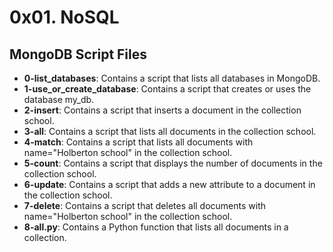 # 0x01. NoSQL
## MongoDB Script Files
- **0-list_databases**: Contains a script that lists all databases in MongoDB.
- **1-use_or_create_database**: Contains a script that creates or uses the database my_db.
- **2-insert**: Contains a script that inserts a document in the collection school.
- **3-all**: Contains a script that lists all documents in the collection school.
- **4-match**: Contains a script that lists all documents with name="Holberton school" in the collection school.
- **5-count**: Contains a script that displays the number of documents in the collection school.
- **6-update**: Contains a script that adds a new attribute to a document in the collection school.
- **7-delete**: Contains a script that deletes all documents with name="Holberton school" in the collection school.
- **8-all.py**: Contains a Python function that lists all documents in a collection.
